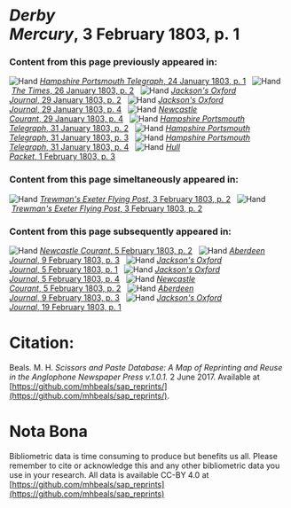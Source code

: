 # *Derby Mercury*, 3 February 1803, p. 1  
  
### Content from this page previously appeared in:  
![Hand](http://scissorsandpaste.net/wp-content/uploads/2017/06/smallhandpointer.png) [*Hampshire Portsmouth Telegraph*, 24 January 1803, p. 1](https://mhbeals.github.io/sap_html/Hampshire-Portsmouth-Telegraph/Hampshire-Portsmouth-Telegraph-24-January-1803-p-1)  
![Hand](http://scissorsandpaste.net/wp-content/uploads/2017/06/smallhandpointer.png) [*The Times*, 26 January 1803, p. 2](https://mhbeals.github.io/sap_html/The-Times/The-Times-26-January-1803-p-2)  
![Hand](http://scissorsandpaste.net/wp-content/uploads/2017/06/smallhandpointer.png) [*Jackson's Oxford Journal*, 29 January 1803, p. 2](https://mhbeals.github.io/sap_html/Jackson's-Oxford-Journal/Jackson's-Oxford-Journal-29-January-1803-p-2)  
![Hand](http://scissorsandpaste.net/wp-content/uploads/2017/06/smallhandpointer.png) [*Jackson's Oxford Journal*, 29 January 1803, p. 4](https://mhbeals.github.io/sap_html/Jackson's-Oxford-Journal/Jackson's-Oxford-Journal-29-January-1803-p-4)  
![Hand](http://scissorsandpaste.net/wp-content/uploads/2017/06/smallhandpointer.png) [*Newcastle Courant*, 29 January 1803, p. 4](https://mhbeals.github.io/sap_html/Newcastle-Courant/Newcastle-Courant-29-January-1803-p-4)  
![Hand](http://scissorsandpaste.net/wp-content/uploads/2017/06/smallhandpointer.png) [*Hampshire Portsmouth Telegraph*, 31 January 1803, p. 2](https://mhbeals.github.io/sap_html/Hampshire-Portsmouth-Telegraph/Hampshire-Portsmouth-Telegraph-31-January-1803-p-2)  
![Hand](http://scissorsandpaste.net/wp-content/uploads/2017/06/smallhandpointer.png) [*Hampshire Portsmouth Telegraph*, 31 January 1803, p. 3](https://mhbeals.github.io/sap_html/Hampshire-Portsmouth-Telegraph/Hampshire-Portsmouth-Telegraph-31-January-1803-p-3)  
![Hand](http://scissorsandpaste.net/wp-content/uploads/2017/06/smallhandpointer.png) [*Hampshire Portsmouth Telegraph*, 31 January 1803, p. 4](https://mhbeals.github.io/sap_html/Hampshire-Portsmouth-Telegraph/Hampshire-Portsmouth-Telegraph-31-January-1803-p-4)  
![Hand](http://scissorsandpaste.net/wp-content/uploads/2017/06/smallhandpointer.png) [*Hull Packet*, 1 February 1803, p. 3](https://mhbeals.github.io/sap_html/Hull-Packet/Hull-Packet-1-February-1803-p-3)  
  
### Content from this page simeltaneously appeared in:  
![Hand](http://scissorsandpaste.net/wp-content/uploads/2017/06/smallhandpointer.png) [*Trewman's Exeter Flying Post*, 3 February 1803, p. 2](https://mhbeals.github.io/sap_html/Trewman's-Exeter-Flying-Post/Trewman's-Exeter-Flying-Post-3-February-1803-p-2)  
![Hand](http://scissorsandpaste.net/wp-content/uploads/2017/06/smallhandpointer.png) [*Trewman's Exeter Flying Post*, 3 February 1803, p. 2](https://mhbeals.github.io/sap_html/Trewman's-Exeter-Flying-Post/Trewman's-Exeter-Flying-Post-3-February-1803-p-2)  
  
### Content from this page subsequently appeared in:  
![Hand](http://scissorsandpaste.net/wp-content/uploads/2017/06/smallhandpointer.png) [*Newcastle Courant*, 5 February 1803, p. 2](https://mhbeals.github.io/sap_html/Newcastle-Courant/Newcastle-Courant-5-February-1803-p-2)  
![Hand](http://scissorsandpaste.net/wp-content/uploads/2017/06/smallhandpointer.png) [*Aberdeen Journal*, 9 February 1803, p. 3](https://mhbeals.github.io/sap_html/Aberdeen-Journal/Aberdeen-Journal-9-February-1803-p-3)  
![Hand](http://scissorsandpaste.net/wp-content/uploads/2017/06/smallhandpointer.png) [*Jackson's Oxford Journal*, 5 February 1803, p. 1](https://mhbeals.github.io/sap_html/Jackson's-Oxford-Journal/Jackson's-Oxford-Journal-5-February-1803-p-1)  
![Hand](http://scissorsandpaste.net/wp-content/uploads/2017/06/smallhandpointer.png) [*Jackson's Oxford Journal*, 5 February 1803, p. 4](https://mhbeals.github.io/sap_html/Jackson's-Oxford-Journal/Jackson's-Oxford-Journal-5-February-1803-p-4)  
![Hand](http://scissorsandpaste.net/wp-content/uploads/2017/06/smallhandpointer.png) [*Newcastle Courant*, 5 February 1803, p. 2](https://mhbeals.github.io/sap_html/Newcastle-Courant/Newcastle-Courant-5-February-1803-p-2)  
![Hand](http://scissorsandpaste.net/wp-content/uploads/2017/06/smallhandpointer.png) [*Aberdeen Journal*, 9 February 1803, p. 3](https://mhbeals.github.io/sap_html/Aberdeen-Journal/Aberdeen-Journal-9-February-1803-p-3)  
![Hand](http://scissorsandpaste.net/wp-content/uploads/2017/06/smallhandpointer.png) [*Jackson's Oxford Journal*, 19 February 1803, p. 1](https://mhbeals.github.io/sap_html/Jackson's-Oxford-Journal/Jackson's-Oxford-Journal-19-February-1803-p-1)  


# Citation: 

Beals. M. H. *Scissors and Paste Database: A Map of Reprinting and Reuse in the Anglophone Newspaper Press v.1.0.1.* 2 June 2017. Available at [https://github.com/mhbeals/sap_reprints/](https://github.com/mhbeals/sap_reprints/). 

# Nota Bona

Bibliometric data is time consuming to produce but benefits us all. Please remember to cite or acknowledge this and any other bibliometric data you use in your research. All data is available CC-BY 4.0 at [https://github.com/mhbeals/sap_reprints](https://github.com/mhbeals/sap_reprints)